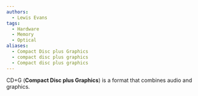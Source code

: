 ```yaml
---
authors:
  - Lewis Evans
tags:
  - Hardware
  - Memory
  - Optical
aliases:
  - Compact Disc plus Graphics
  - compact disc plus graphics
  - Compact disc plus graphics
---
```

CD+G (**Compact Disc plus Graphics**) is a format that combines audio and graphics.